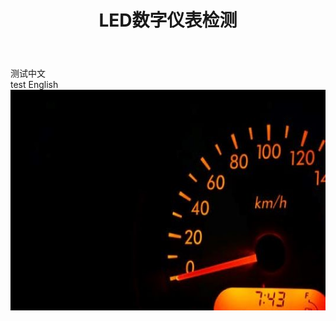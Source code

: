 ﻿---
layout: post
title: LED数字仪表检测
featured-img: emile-perron-190221

---

测试中文  
test English
![test img](sources/LED.jpg)  
